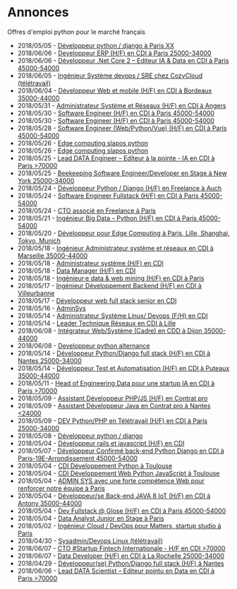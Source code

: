 # Annonces

Offres d'emploi python pour le marché français

* 2018/05/05 - [Développeur python / django à Paris XX](http://www.pyjobs.fr/jobs/details/6162/developpeur-python-django-a-paris-xx "Développeur python / django à Paris XX")
* 2018/06/06 - [Developpeur ERP (H/F) en CDI à Paris 25000-34000](http://www.pyjobs.fr/jobs/details/6197/developpeur-erp-h-f-en-cdi-a-paris-25000-34000 "Developpeur ERP (H/F) en CDI à Paris 25000-34000")
* 2018/06/06 - [Développeur .Net Core 2 – Editeur IA & Data en CDI à Paris 45000-54000](http://www.pyjobs.fr/jobs/details/6196/developpeur-net-core-2-editeur-ia-data-en-cdi-a-paris-45000-54000 "Développeur .Net Core 2 – Editeur IA & Data en CDI à Paris 45000-54000")
* 2018/06/05 - [Ingénieur Système devops / SRE chez CozyCloud (télétravail)](http://www.pyjobs.fr/jobs/details/6194/ingenieur-systeme-devops-sre-chez-cozycloud-teletravail "Ingénieur Système devops / SRE chez CozyCloud (télétravail)")
* 2018/06/04 - [Développeur Web et mobile (H/F) en CDI à Bordeaux 35000-44000](http://www.pyjobs.fr/jobs/details/6193/developpeur-web-et-mobile-h-f-en-cdi-a-bordeaux-35000-44000 "Développeur Web et mobile (H/F) en CDI à Bordeaux 35000-44000")
* 2018/05/31 - [Administrateur Système et Réseaux (H/F) en CDI à Angers](http://www.pyjobs.fr/jobs/details/6192/administrateur-systeme-et-reseaux-h-f-en-cdi-a-angers "Administrateur Système et Réseaux (H/F) en CDI à Angers")
* 2018/05/30 - [Software Engineer (H/F) en CDI à Paris 45000-54000](http://www.pyjobs.fr/jobs/details/6190/software-engineer-h-f-en-cdi-a-paris-45000-54000 "Software Engineer (H/F) en CDI à Paris 45000-54000")
* 2018/05/30 - [Software Engineer (H/F) en CDI à Paris 45000-54000](http://www.pyjobs.fr/jobs/details/6191/software-engineer-h-f-en-cdi-a-paris-45000-54000 "Software Engineer (H/F) en CDI à Paris 45000-54000")
* 2018/05/28 - [Software Engineer (Web/Python/Vue) (H/F) en CDI à Paris 45000-54000](http://www.pyjobs.fr/jobs/details/6189/software-engineer-web-python-vue-h-f-en-cdi-a-paris-45000-54000 "Software Engineer (Web/Python/Vue) (H/F) en CDI à Paris 45000-54000")
* 2018/05/26 - [Edge computing slapos python](http://www.pyjobs.fr/jobs/details/6188/edge-computing-slapos-python "Edge computing slapos python")
* 2018/05/26 - [Edge computing slapos python](http://www.pyjobs.fr/jobs/details/6187/edge-computing-slapos-python "Edge computing slapos python")
* 2018/05/25 - [Lead DATA Engineer – Editeur à la pointe - IA en CDI à Paris >70000](http://www.pyjobs.fr/jobs/details/6185/lead-data-engineer-editeur-a-la-pointe-ia-en-cdi-a-paris-70000 "Lead DATA Engineer – Editeur à la pointe - IA en CDI à Paris >70000")
* 2018/05/25 - [Beekeeping Software Engineer/Developer en Stage à New York 25000-34000](http://www.pyjobs.fr/jobs/details/6186/beekeeping-software-engineer-developer-en-stage-a-new-york-25000-34000 "Beekeeping Software Engineer/Developer en Stage à New York 25000-34000")
* 2018/05/24 - [Développeur Python / Django (H/F) en Freelance à Auch](http://www.pyjobs.fr/jobs/details/6183/developpeur-python-django-h-f-en-freelance-a-auch "Développeur Python / Django (H/F) en Freelance à Auch")
* 2018/05/24 - [Software Engineer Fullstack (H/F) en CDI à Paris 45000-54000](http://www.pyjobs.fr/jobs/details/6184/software-engineer-fullstack-h-f-en-cdi-a-paris-45000-54000 "Software Engineer Fullstack (H/F) en CDI à Paris 45000-54000")
* 2018/05/24 - [CTO associé en Freelance à Paris](http://www.pyjobs.fr/jobs/details/6182/cto-associe-en-freelance-a-paris "CTO associé en Freelance à Paris")
* 2018/05/21 - [Ingénieur Big Data – Python (H/F) en CDI à Paris 45000-54000](http://www.pyjobs.fr/jobs/details/6181/ingenieur-big-data-python-h-f-en-cdi-a-paris-45000-54000 "Ingénieur Big Data – Python (H/F) en CDI à Paris 45000-54000")
* 2018/05/20 - [Développeur pour Edge Computing à Paris, Lille, Shanghai, Tokyo, Munich](http://www.pyjobs.fr/jobs/details/6180/developpeur-pour-edge-computing-a-paris-lille-shanghai-tokyo-munich "Développeur pour Edge Computing à Paris, Lille, Shanghai, Tokyo, Munich")
* 2018/05/18 - [Ingénieur Administrateur système et réseaux en CDI à Marseille 35000-44000](http://www.pyjobs.fr/jobs/details/6179/ingenieur-administrateur-systeme-et-reseaux-en-cdi-a-marseille-35000-44000 "Ingénieur Administrateur système et réseaux en CDI à Marseille 35000-44000")
* 2018/05/18 - [Administrateur système (H/F) en CDI](http://www.pyjobs.fr/jobs/details/6177/administrateur-systeme-h-f-en-cdi "Administrateur système (H/F) en CDI")
* 2018/05/18 - [Data Manager (H/F) en CDI](http://www.pyjobs.fr/jobs/details/6178/data-manager-h-f-en-cdi "Data Manager (H/F) en CDI")
* 2018/05/18 - [Ingénieur·e data & web mining (H/F) en CDI à Paris](http://www.pyjobs.fr/jobs/details/6176/ingenieur-e-data-web-mining-h-f-en-cdi-a-paris "Ingénieur·e data & web mining (H/F) en CDI à Paris")
* 2018/05/17 - [Ingénieur Développement Backend (H/F) en CDI à Villeurbanne](http://www.pyjobs.fr/jobs/details/6175/ingenieur-developpement-backend-h-f-en-cdi-a-villeurbanne "Ingénieur Développement Backend (H/F) en CDI à Villeurbanne")
* 2018/05/17 - [Développeur web full stack senior en CDI](http://www.pyjobs.fr/jobs/details/6174/developpeur-web-full-stack-senior-en-cdi "Développeur web full stack senior en CDI")
* 2018/05/16 - [AdminSys](http://www.pyjobs.fr/jobs/details/6173/adminsys "AdminSys")
* 2018/05/14 - [Administrateur Système Linux/ Devops (F/H) en CDI](http://www.pyjobs.fr/jobs/details/6171/administrateur-systeme-linux-devops-f-h-en-cdi "Administrateur Système Linux/ Devops (F/H) en CDI")
* 2018/05/14 - [Leader Technique Réseaux en CDI à Lille](http://www.pyjobs.fr/jobs/details/6172/leader-technique-reseaux-en-cdi-a-lille "Leader Technique Réseaux en CDI à Lille")
* 2018/06/08 - [Intégrateur Web/Système (Cadre) en CDD à Dijon 35000-44000](http://www.pyjobs.fr/jobs/details/6202/integrateur-web-systeme-cadre-en-cdd-a-dijon-35000-44000 "Intégrateur Web/Système (Cadre) en CDD à Dijon 35000-44000")
* 2018/06/08 - [Developpeur python alternance](http://www.pyjobs.fr/jobs/details/6203/developpeur-python-alternance "Developpeur python alternance")
* 2018/05/14 - [Développeur Python/Django full stack (H/F) en CDI à Nantes 25000-34000](http://www.pyjobs.fr/jobs/details/6169/developpeur-python-django-full-stack-h-f-en-cdi-a-nantes-25000-34000 "Développeur Python/Django full stack (H/F) en CDI à Nantes 25000-34000")
* 2018/05/14 - [Développeur Test et Automatisation (H/F) en CDI à Puteaux 35000-44000](http://www.pyjobs.fr/jobs/details/6170/developpeur-test-et-automatisation-h-f-en-cdi-a-puteaux-35000-44000 "Développeur Test et Automatisation (H/F) en CDI à Puteaux 35000-44000")
* 2018/05/11 - [Head of Engineering Data pour une startup IA en CDI à Paris >70000](http://www.pyjobs.fr/jobs/details/6168/head-of-engineering-data-pour-une-startup-ia-en-cdi-a-paris-70000 "Head of Engineering Data pour une startup IA en CDI à Paris >70000")
* 2018/05/09 - [Assistant Développeur PHP/JS (H/F) en Contrat pro](http://www.pyjobs.fr/jobs/details/6166/assistant-developpeur-php-js-h-f-en-contrat-pro "Assistant Développeur PHP/JS (H/F) en Contrat pro")
* 2018/05/09 - [Assistant Développeur Java en Contrat pro à Nantes <24000](http://www.pyjobs.fr/jobs/details/6167/assistant-developpeur-java-en-contrat-pro-a-nantes-24000 "Assistant Développeur Java en Contrat pro à Nantes <24000")
* 2018/05/09 - [DEV Python/PHP en Télétravail (H/F) en CDI à Paris 25000-34000](http://www.pyjobs.fr/jobs/details/6165/dev-python-php-en-teletravail-h-f-en-cdi-a-paris-25000-34000 "DEV Python/PHP en Télétravail (H/F) en CDI à Paris 25000-34000")
* 2018/05/08 - [Développeur python / django](http://www.pyjobs.fr/jobs/details/6164/developpeur-python-django "Développeur python / django")
* 2018/05/04 - [Développeur rails et javascript (H/F) en CDI](http://www.pyjobs.fr/jobs/details/6161/developpeur-rails-et-javascript-h-f-en-cdi "Développeur rails et javascript (H/F) en CDI")
* 2018/05/07 - [Développeur Confirmé back-end Python Django en CDI à Paris-19E-Arrondissement 45000-54000](http://www.pyjobs.fr/jobs/details/6163/developpeur-confirme-back-end-python-django-en-cdi-a-paris-19e-arrondissement-45000-54000 "Développeur Confirmé back-end Python Django en CDI à Paris-19E-Arrondissement 45000-54000")
* 2018/05/04 - [CDI Développement Python à Toulouse](http://www.pyjobs.fr/jobs/details/6160/cdi-developpement-python-a-toulouse "CDI Développement Python à Toulouse")
* 2018/05/04 - [CDI Développement Web Python JavaScript à Toulouse](http://www.pyjobs.fr/jobs/details/6159/cdi-developpement-web-python-javascript-a-toulouse "CDI Développement Web Python JavaScript à Toulouse")
* 2018/05/04 - [ADMIN SYS avec une forte compétence Web pour renforcer notre équipe à Paris](http://www.pyjobs.fr/jobs/details/6158/admin-sys-avec-une-forte-competence-web-pour-renforcer-notre-equipe-a-paris "ADMIN SYS avec une forte compétence Web pour renforcer notre équipe à Paris")
* 2018/05/04 - [Développeur/se Back-end JAVA 8 IoT (H/F) en CDI à Antony 35000-44000](http://www.pyjobs.fr/jobs/details/6156/developpeur-se-back-end-java-8-iot-h-f-en-cdi-a-antony-35000-44000 "Développeur/se Back-end JAVA 8 IoT (H/F) en CDI à Antony 35000-44000")
* 2018/05/04 - [Dev Fullstack @ Glose (H/F) en CDI à Paris 45000-54000](http://www.pyjobs.fr/jobs/details/6157/dev-fullstack-glose-h-f-en-cdi-a-paris-45000-54000 "Dev Fullstack @ Glose (H/F) en CDI à Paris 45000-54000")
* 2018/05/04 - [Data Analyst Junior en Stage à Paris](http://www.pyjobs.fr/jobs/details/6155/data-analyst-junior-en-stage-a-paris "Data Analyst Junior en Stage à Paris")
* 2018/05/02 - [Ingénieur Cloud / DevOps pour Matters, startup studio à Paris](http://www.pyjobs.fr/jobs/details/6154/ingenieur-cloud-devops-pour-matters-startup-studio-a-paris "Ingénieur Cloud / DevOps pour Matters, startup studio à Paris")
* 2018/04/30 - [Sysadmin/Devops Linux (télétravail)](http://www.pyjobs.fr/jobs/details/6153/sysadmin-devops-linux-teletravail "Sysadmin/Devops Linux (télétravail)")
* 2018/06/07 - [CTO #Startup Fintech Internationale - H/F en CDI >70000](http://www.pyjobs.fr/jobs/details/6201/cto-startup-fintech-internationale-h-f-en-cdi-70000 "CTO #Startup Fintech Internationale - H/F en CDI >70000")
* 2018/06/07 - [Data Developer (H/F) en CDI à La Rochelle 25000-34000](http://www.pyjobs.fr/jobs/details/6200/data-developer-h-f-en-cdi-a-la-rochelle-25000-34000 "Data Developer (H/F) en CDI à La Rochelle 25000-34000")
* 2018/04/29 - [Développeur(se) Python/Django full stack (H/F) à Nantes](http://www.pyjobs.fr/jobs/details/6152/developpeur-se-python-django-full-stack-h-f-a-nantes "Développeur(se) Python/Django full stack (H/F) à Nantes")
* 2018/06/06 - [Lead DATA Scientist – Editeur pointu en Data en CDI à Paris >70000](http://www.pyjobs.fr/jobs/details/6198/lead-data-scientist-editeur-pointu-en-data-en-cdi-a-paris-70000 "Lead DATA Scientist – Editeur pointu en Data en CDI à Paris >70000")

